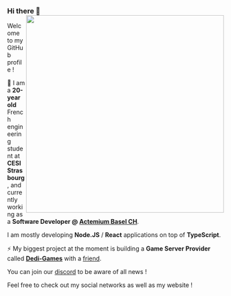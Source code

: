 ### Hi there 👋 <img align='right' src="https://github-readme-stats.vercel.app/api?username=leafgard&count_private=true&show_icons=true&include_all_commits=true&hide_rank=false" width=460>

Welcome to my GitHub profile !

🔭 I am a **20-year old** French engineering student at **CESI Strasbourg**, and currently working as a **Software Developer @ [Actemium Basel CH](https://www.actemium.ch/fr/)**.

I am mostly developing **Node.JS** / **React** applications on top of **TypeScript**.

⚡ My biggest project at the moment is building a **Game Server Provider** called **[Dedi-Games](https://dedi-games.com/)** with a [friend](https://github.com/Madriax).

You can join our [discord](https://discord.gg/h9FNb3h) to be aware of all news !

Feel free to check out my social networks as well as my website !
